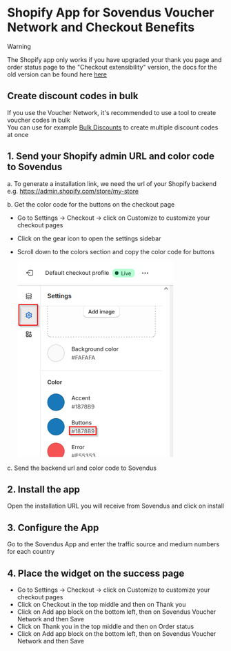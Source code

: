 # Shopify App for Sovendus Voucher Network and Checkout Benefits

> [!WARNING]
> The Shopify app only works if you have upgraded your thank you page and order status page to the "Checkout extensibility" version, the docs for the old version can be found here [here](https://github.com/Sovendus-GmbH/Sovendus-Shopify-Voucher-Network-and-Checkout-Benefits-Documentation)

## Create discount codes in bulk

If you use the Voucher Network, it's recommended to use a tool to create voucher codes in bulk \
You can use for example [Bulk Discounts](https://apps.shopify.com/bulk-discounts) to create multiple discount codes at once

## 1. Send your Shopify admin URL and color code to Sovendus

a. To generate a installation link, we need the url of your Shopify backend e.g. https://admin.shopify.com/store/my-store

b. Get the color code for the buttons on the checkout page

- Go to Settings -> Checkout -> click on Customize to customize your checkout pages
- Click on the gear icon to open the settings sidebar
- Scroll down to the colors section and copy the color code for buttons

  ![Get the color code of your checkout buttons](https://raw.githubusercontent.com/Sovendus-GmbH/Sovendus-Voucher-Network-and-Checkout-Benefits-App-for-Shopify/main/color_code.png)

c. Send the backend url and color code to Sovendus

## 2. Install the app

Open the installation URL you will receive from Sovendus and click on install

## 3. Configure the App

Go to the Sovendus App and enter the traffic source and medium numbers for each country

## 4. Place the widget on the success page

- Go to Settings -> Checkout -> click on Customize to customize your checkout pages
- Click on Checkout in the top middle and then on Thank you
- Click on Add app block on the bottom left, then on Sovendus Voucher Network and then Save
- Click on Thank you in the top middle and then on Order status
- Click on Add app block on the bottom left, then on Sovendus Voucher Network and then Save
